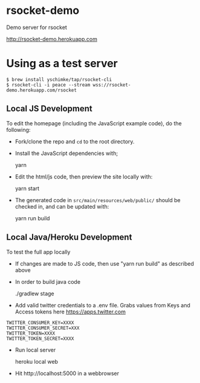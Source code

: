 # rsocket-demo
Demo server for rsocket

http://rsocket-demo.herokuapp.com

# Using as a test server

```
$ brew install yschimke/tap/rsocket-cli
$ rsocket-cli -i peace --stream wss://rsocket-demo.herokuapp.com/rsocket
```

## Local JS Development

To edit the homepage (including the JavaScript example code), do the following:

- Fork/clone the repo and `cd` to the root directory.
- Install the JavaScript dependencies with;

    yarn

- Edit the html/js code, then preview the site locally with:

    yarn start

- The generated code in `src/main/resources/web/public/` should be
  checked in, and can be updated with:

    yarn run build

## Local Java/Heroku Development

To test the full app locally

- If changes are made to JS code, then use "yarn run build" as described above

- In order to build java code

    ./gradlew stage

- Add valid twitter credentials to a .env file.  Grabs values from Keys and Access tokens here https://apps.twitter.com

```
TWITTER_CONSUMER_KEY=XXXX
TWITTER_CONSUMER_SECRET=XXX
TWITTER_TOKEN=XXXX
TWITTER_TOKEN_SECRET=XXXX
```

- Run local server

    heroku local web

- Hit http://localhost:5000 in a webbrowser
